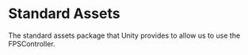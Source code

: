 # Standard Assets

The standard assets package that Unity provides to allow us to use the FPSController.
